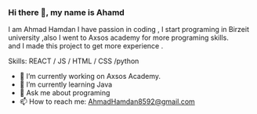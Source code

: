 ### Hi there 👋, my name is Ahamd
I am Ahmad Hamdan I have passion in coding , I start programing in Birzeit university ,also I went to Axsos academy for more programing skills.     
and I made this project to get more experience  .

Skills: REACT / JS / HTML / CSS /python 

- 🔭 I’m currently working on Axsos Academy. 
- 🌱 I’m currently learning Java 
- 💬 Ask me about programing 
- 📫 How to reach me: AhmadHamdan8592@gmail.com 






